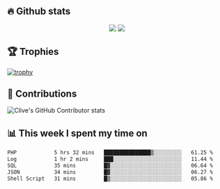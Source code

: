 ## &#128293; Github stats

<!-- GitHub Readme Streak Stats - https://github.com/DenverCoder1/github-readme-streak-stats -->
<p align="center">

<picture>
  <source 
    srcset="https://github-readme-stats.vercel.app/api?username=clivewalkden&count_private=true&show_icons=true&theme=darcula"
    media="(prefers-color-scheme: dark)"
  />
  <source
    srcset="https://github-readme-stats.vercel.app/api?username=clivewalkden&count_private=true&show_icons=true&theme=calm"
    media="(prefers-color-scheme: light), (prefers-color-scheme: no-preference)"
  />
  <img src="https://github-readme-stats.vercel.app/api?username=clivewalkden&count_private=true&show_icons=true&theme=darcula" />
</picture>

<a href="https://git.io/streak-stats" target="_blank">
  <img src="http://github-readme-streak-stats.herokuapp.com?user=clivewalkden&theme=darcula&date_format=j%20M%5B%20Y%5D" />
</a>

</p>

## &#127942; Trophies
[![trophy](https://github-profile-trophy.vercel.app/?username=clivewalkden&theme=onedark)](https://github.com/clivewalkden/github-profile-trophy)

## &#129309; Contributions
![Clive's GitHub Contributor stats](https://github-contributor-stats.vercel.app/api?username=clivewalkden)

## &#128202; This week I spent my time on
<!--START_SECTION:waka-->

```txt
PHP            5 hrs 32 mins   ███████████████▒░░░░░░░░░   61.25 %
Log            1 hr 2 mins     ███░░░░░░░░░░░░░░░░░░░░░░   11.44 %
SQL            35 mins         █▓░░░░░░░░░░░░░░░░░░░░░░░   06.64 %
JSON           34 mins         █▓░░░░░░░░░░░░░░░░░░░░░░░   06.27 %
Shell Script   31 mins         █▒░░░░░░░░░░░░░░░░░░░░░░░   05.86 %
```

<!--END_SECTION:waka-->
